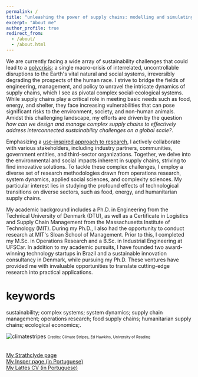 ```yaml
---
permalink: /
title: "unleashing the power of supply chains: modelling and simulating complex social-ecological systems for high-leverage interventions"
excerpt: "About me"
author_profile: true
redirect_from: 
  - /about/
  - /about.html
---
```


We are currently facing a wide array of sustainability challenges that could lead to a <a href="https://cascadeinstitute.org/technical-paper/a-call-for-an-international-research-program-on-the-risk-of-a-global-polycrisis/" target="_blank">polycrisis</a>: a single macro-crisis of interrelated, uncontrollable disruptions to the Earth's vital natural and social systems, irreversibly degrading the prospects of the human race. I strive to bridge the fields of engineering, management, and policy to unravel the intricate dynamics of supply chains, which I see as pivotal complex social-ecological systems. While supply chains play a critical role in meeting basic needs such as food, energy, and shelter, they face increasing vulnerabilities that can pose significant risks to the environment, society, and non-human animals. Amidst this challenging landscape, my efforts are driven by the question _how can we design and manage complex supply chains to effectively address interconnected sustainability challenges on a global scale?_.

Emphasizing a <a href="https://en.wikipedia.org/wiki/Pasteur%27s_quadrant" target="_blank">use-inspired approach to research</a>, I actively collaborate with various stakeholders, including industry partners, communities, government entities, and third-sector organizations. Together, we delve into the environmental and social impacts inherent in supply chains, striving to find innovative solutions. To tackle these complex challenges, I employ a diverse set of research methodologies drawn from operations research, system dynamics, applied social sciences, and complexity sciences. My particular interest lies in studying the profound effects of technological transitions on diverse sectors, such as food, energy, and humanitarian supply chains.

My academic background includes a Ph.D. in Engineering from the Technical University of Denmark (DTU), as well as a Certificate in Logistics and Supply Chain Management from the Massachusetts Institute of Technology (MIT). During my Ph.D., I also had the opportunity to conduct research at MIT's Sloan School of Management. Prior to this, I completed my M.Sc. in Operations Research and a B.Sc. in Industrial Engineering at UFSCar. In addition to my academic pursuits, I have founded two award-winning technology startups in Brazil and a sustainable innovation consultancy in Denmark, while pursuing my Ph.D. These ventures have provided me with invaluable opportunities to translate cutting-edge research into practical applications.

keywords
======
sustainability; complex systems; system dynamics; supply chain management; operations research; food supply chains; humanitarian supply chains; ecological economics;.

![climatestripes](viniciuspr88.github.io/images/climatestripes.jpg) <font size = "1"> Credits: Climate Stripes, Ed Hawkins, University of Reading </font>
<br>
<br>
<br>
[My Strathclyde page](https://www.strath.ac.uk/staff/picanco_rodriguesviniciusdr/) 
<br>
[My Insper page (in Portuguese)](https://www.insper.edu.br/pesquisa-e-conhecimento/docentes-pesquisadores/vinicius-picanco-rodrigues/)
<br>
[My Lattes CV (in Portuguese)](https://lattes.cnpq.br/6693329429907988)   


